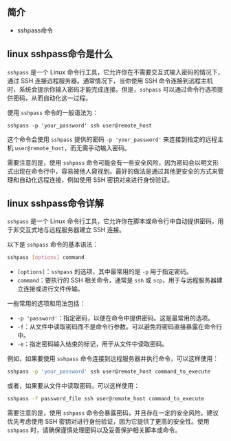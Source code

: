 ## 简介

+ sshpass命令

## linux sshpass命令是什么

`sshpass` 是一个 Linux 命令行工具，它允许你在不需要交互式输入密码的情况下，通过 SSH 连接远程服务器。通常情况下，当你使用 SSH 命令连接到远程主机时，系统会提示你输入密码才能完成连接。但是，`sshpass` 可以通过命令行选项提供密码，从而自动化这一过程。

使用 `sshpass` 命令的一般语法为：

```
sshpass -p 'your_password' ssh user@remote_host
```

这个命令会使用 `sshpass` 提供的密码 `-p 'your_password'` 来连接到指定的远程主机 `user@remote_host`，而无需手动输入密码。

需要注意的是，使用 `sshpass` 命令可能会有一些安全风险，因为密码会以明文形式出现在命令行中，容易被他人窥视到。最好的做法是通过其他更安全的方式来管理和自动化远程连接，例如使用 SSH 密钥对来进行身份验证。

## linux sshpass命令详解 

`sshpass` 是一个 Linux 命令行工具，它允许你在脚本或命令行中自动提供密码，用于非交互式地与远程服务器建立 SSH 连接。

以下是 `sshpass` 命令的基本语法：

```bash
sshpass [options] command
```

- `[options]`：`sshpass` 的选项，其中最常用的是 `-p` 用于指定密码。
- `command`：要执行的 SSH 相关命令，通常是 `ssh` 或 `scp`，用于与远程服务器建立连接或进行文件传输。

一些常用的选项和用法包括：

- `-p 'password'`：指定密码，以便在命令中提供密码。这是最常用的选项。
- `-f`：从文件中读取密码而不是命令行参数。可以避免将密码直接暴露在命令行中。
- `-e`：指定密码输入结束的标记，用于从文件中读取密码。

例如，如果要使用 `sshpass` 命令连接到远程服务器并执行命令，可以这样使用：

```bash
sshpass -p 'your_password' ssh user@remote_host command_to_execute
```

或者，如果要从文件中读取密码，可以这样使用：

```bash
sshpass -f password_file ssh user@remote_host command_to_execute
```

需要注意的是，使用 `sshpass` 命令会暴露密码，并且存在一定的安全风险。建议优先考虑使用 SSH 密钥对进行身份验证，因为它提供了更高的安全性。使用 `sshpass` 时，请确保谨慎处理密码以及妥善保护相关脚本或命令。